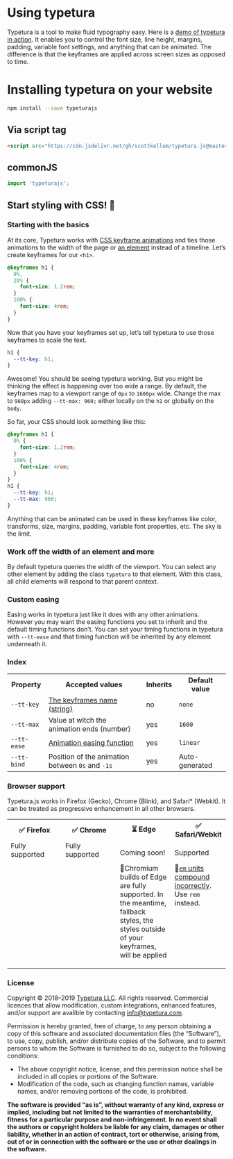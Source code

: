 # Using typetura

Typetura is a tool to make fluid typography easy. Here is a [demo of typetura in action](http://typetura-js.netlify.com). It enables you to control the font size, line height, margins, padding, variable font settings, and anything that can be animated. The difference is that the keyframes are applied across screen sizes as opposed to time.

# Installing typetura on your website

```bash
npm install --save typeturajs
```

## Via script tag

```html
<script src="https://cdn.jsdelivr.net/gh/scottkellum/typetura.js@master/js/typetura.min.js"></script>
```

## commonJS

```javascript
import 'typeturajs';
```

## Start styling with CSS! :tada:

### Starting with the basics

At its core, Typetura works with [CSS keyframe animations](https://developer.mozilla.org/en-US/docs/Web/CSS/@keyframes) and ties those animations to the width of the page or [an element](#Work-off-the-width-of-an-element-and-more) instead of a timeline. Let’s create keyframes for our `<h1>`.

```css
@keyframes h1 {
  0%,
  20% {
    font-size: 1.2rem;
  }
  100% {
    font-size: 4rem;
  }
}
```

Now that you have your keyframes set up, let’s tell typetura to use those keyframes to scale the text.

```css
h1 {
  --tt-key: h1;
}
```

Awesome! You should be seeing typetura working. But you might be thinking the effect is happening over too wide a range. By default, the keyframes map to a viewport range of `0px` to `1600px` wide. Change the max to `960px` adding `--tt-max: 960;` either locally on the `h1` or globally on the `body`.

So far, your CSS should look something like this:

```css
@keyframes h1 {
  0% {
    font-size: 1.2rem;
  }
  100% {
    font-size: 4rem;
  }
}
h1 {
  --tt-key: h1;
  --tt-max: 960;
}
```

Anything that can be animated can be used in these keyframes like color, transforms, size, margins, padding, variable font properties, etc. The sky is the limit.

### Work off the width of an element and more

By default typetura queries the width of the viewport. You can select any other element by adding the class `typetura` to that element. With this class, all child elements will respond to that parent context.

### Custom easing

Easing works in typetura just like it does with any other animations. However you may want the easing functions you set to inherit and the default timing functions don’t. You can set your timing functions in typetura with `--tt-ease` and that timing function will be inherited by any element underneath it.

### Index

<table>
  <tr>
    <th>Property
    <th>Accepted values
    <th>Inherits
    <th>Default value
<tr>
  <td><code>--tt-key</code>
  <td><a href="https://developer.mozilla.org/en-US/docs/Web/CSS/animation-name">The keyframes name (string)</a>
  <td>no
  <td><code>none</code>
<tr>
  <td><code>--tt-max</code>
  <td>Value at witch the animation ends (number)
  <td>yes
  <td><code>1600</code>
<tr>
  <td><code>--tt-ease</code>
  <td><a href="https://developer.mozilla.org/en-US/docs/Web/CSS/animation-timing-function">Animation easing function</a>
  <td>yes
  <td><code>linear</code>
<tr>
  <td><code>--tt-bind</code>
  <td>Position of the animation between <code>0s</code> and <code>-1s</code>
  <td>yes
  <td>Auto-generated
</table>

### Browser support

Typetura.js works in Firefox (Gecko), Chrome (Blink), and Safari\* (Webkit). It can be treated as progressive enhancement in all other browsers.

<table>
  <tr>
    <th style="width: 25%">✅ Firefox</th>
    <th style="width: 25%">✅ Chrome</th>
    <th style="width: 25%">⏳ Edge</th>
    <th style="width: 25%">✅ Safari/Webkit</th>
  </tr>
<tr>
  <td style="vertical-align: top;">Fully supported</td>
  <td style="vertical-align: top;">Fully supported</td>
  <td style="vertical-align: top;"><p>Coming soon!</p><p>💁‍Chromium builds of Edge are fully supported. In the meantime, fallback styles, the styles outside of your keyframes, will be applied</p></td>
  <td style="vertical-align: top;"><p>Supported</p><p>💁‍<a href="https://bugs.webkit.org/show_bug.cgi?id=194749"><code>em</code> units compound incorrectly</a>. Use <code>rem</code> instead.</p></td>
  </tr>
</table>

### License

Copyright © 2018–2019 [Typetura LLC](https://typetura.com/). All rights reserved. Commercial licences that allow modification, custom integrations, enhanced features, and/or support are avalible by contacting [info@typetura.com](mailto:info@typetura.com).

Permission is hereby granted, free of charge, to any person obtaining a copy of this software and associated documentation files (the “Software”), to use, copy, publish, and/or distribute copies of the Software, and to permit persons to whom the Software is furnished to do so, subject to the following conditions:

- The above copyright notice, license, and this permission notice shall be included in all copies or portions of the Software.
- Modification of the code, such as changing function names, variable names, and/or removing portions of the code, is prohibited.

**The software is provided “as is”, without warranty of any kind, express or implied, including but not limited to the warranties of merchantability, fitness for a particular purpose and non-infringement. In no event shall the authors or copyright holders be liable for any claim, damages or other liability, whether in an action of contract, tort or otherwise, arising from, out of or in connection with the software or the use or other dealings in the software.**
